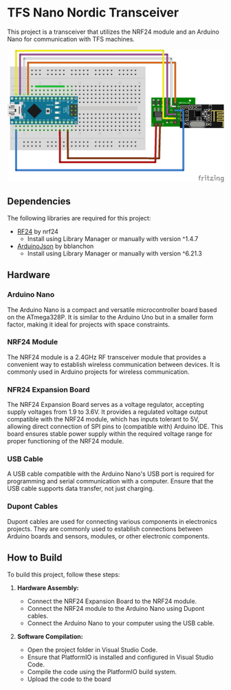 # TFS Nano Nordic Transceiver

This project is a transceiver that utilizes the NRF24 module and an Arduino Nano for communication with TFS machines.

![Scheme](https://raw.githubusercontent.com/gnomada/TFS-Nano-Nordic-Transceiver/main/fritzing/scheme.png)

## Dependencies

The following libraries are required for this project:

- [RF24](https://github.com/nRF24/RF24) by nrf24
  - Install using Library Manager or manually with version ^1.4.7
- [ArduinoJson](https://github.com/bblanchon/ArduinoJson) by bblanchon
  - Install using Library Manager or manually with version ^6.21.3

## Hardware

### Arduino Nano

The Arduino Nano is a compact and versatile microcontroller board based on the ATmega328P. It is similar to the Arduino Uno but in a smaller form factor, making it ideal for projects with space constraints.

### NRF24 Module

The NRF24 module is a 2.4GHz RF transceiver module that provides a convenient way to establish wireless communication between devices. It is commonly used in Arduino projects for wireless communication.

### NFR24 Expansion Board

The NRF24 Expansion Board serves as a voltage regulator, accepting supply voltages from 1.9 to 3.6V. It provides a regulated voltage output compatible with the NRF24 module, which has inputs tolerant to 5V, allowing direct connection of SPI pins to (compatible with) Arduino IDE. This board ensures stable power supply within the required voltage range for proper functioning of the NRF24 module.
 
### USB Cable

A USB cable compatible with the Arduino Nano's USB port is required for programming and serial communication with a computer. Ensure that the USB cable supports data transfer, not just charging.

### Dupont Cables

Dupont cables are used for connecting various components in electronics projects. They are commonly used to establish connections between Arduino boards and sensors, modules, or other electronic components.

## How to Build

To build this project, follow these steps:

1. **Hardware Assembly:**
   - Connect the NRF24 Expansion Board to the NRF24 module.
   - Connect the NRF24 module to the Arduino Nano using Dupont cables.
   - Connect the Arduino Nano to your computer using the USB cable.

2. **Software Compilation:**
   - Open the project folder in Visual Studio Code.
   - Ensure that PlatformIO is installed and configured in Visual Studio Code.
   - Compile the code using the PlatformIO build system.
   - Upload the code to the board
